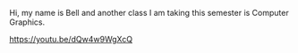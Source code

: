 Hi, my name is Bell and another class I am taking this semester is Computer Graphics.

https://youtu.be/dQw4w9WgXcQ
